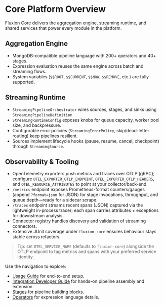 # Core Platform Overview

Fluxion Core delivers the aggregation engine, streaming runtime, and shared services that power every module in the platform.

## Aggregation Engine

- MongoDB-compatible pipeline language with 200+ operators and 40+ stages.
- Expression evaluation reuses the same engine across batch and streaming flows.
- System variables (`$$ROOT`, `$$CURRENT`, `$$NOW`, `$$REMOVE`, etc.) are fully supported.

## Streaming Runtime

- `StreamingPipelineOrchestrator` wires sources, stages, and sinks using `StreamingPipelineDefinition`.
- `StreamingRuntimeConfig` exposes knobs for queue capacity, worker pool size, and backpressure.
- Configurable error policies (`StreamingErrorPolicy`, skip/dead-letter routing) keep pipelines resilient.
- Sources implement lifecycle hooks (pause, resume, cancel, checkpoint) through `StreamingSource`.

## Observability & Tooling

- OpenTelemetry exporters push metrics and traces over OTLP (gRPC); configure `OTEL_EXPORTER_OTLP_ENDPOINT`, `OTEL_EXPORTER_OTLP_HEADERS`, and `OTEL_RESOURCE_ATTRIBUTES` to point at your collector/back-end.
- `/metrics` endpoint exposes Prometheus-format counters/gauges (append `?format=json` for JSON) for stage invocations, throughput, and queue depth—ready for a sidecar scrape.
- `/traces` endpoint streams recent spans (JSON) captured via the lightweight in-process tracer; each span carries attributes + exceptions for downstream analysis.
- Connector registry handles discovery and validation of streaming connectors.
- Extensive JUnit coverage under `fluxion-core` ensures behaviour stays stable across refactors.

> Tip: set `OTEL_SERVICE_NAME` (defaults to `fluxion-core`) alongside the OTLP endpoint to tag metrics and spans with your preferred service identity.

Use the navigation to explore:

- [Usage Guide](../usage.md) for end-to-end setup.
- [Integration Developer Guide](integration-developer-guide.md) for hands-on pipeline assembly and extension.
- [Stages](../stages/) for pipeline building blocks.
- [Operators](../operators/) for expression language details.

